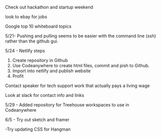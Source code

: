 Check out hackathon and startup weekend

look to ebay for jobs

Google top 10 whiteboard topics


5/21- Pushing and pulling seems to be easier with the command line (ssh) rather than the github gui.

5/24 - Netlify steps

1. Create repository in Github
2. Use Codeanywhere to create html files, commit and pish to Github.
3. Import into netlify and publish website
4. Profit

Contact speaker for tech support work that actually pays a living wage

Look at slack for contact info and links


5/29 - Added repository for Treehouse workspaces to use in Codeanywhere

6/5 - Try out sketch and framer

-Try updating CSS for Hangman
